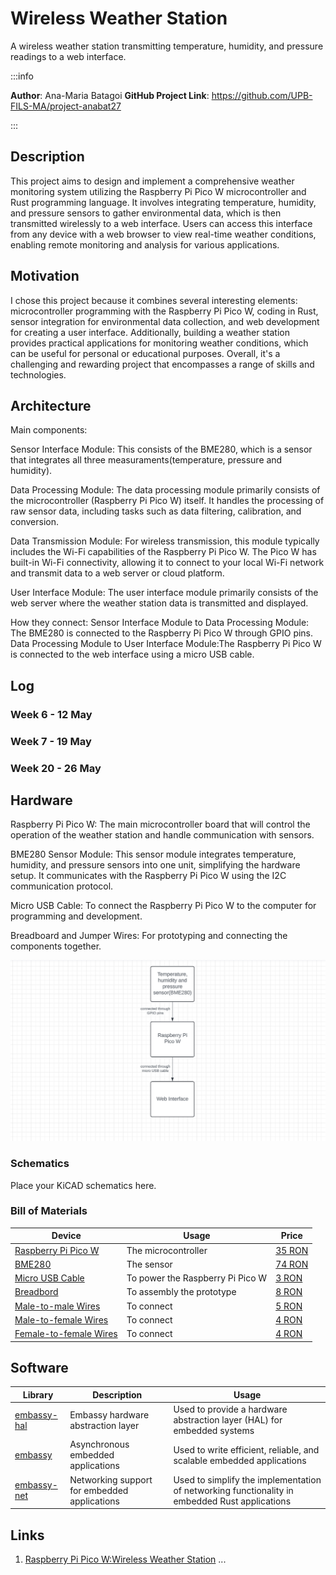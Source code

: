 # Wireless Weather Station
 A wireless weather station transmitting temperature, humidity, and pressure readings to a web interface.

:::info 

**Author**: Ana-Maria Batagoi
**GitHub Project Link**: https://github.com/UPB-FILS-MA/project-anabat27

:::

## Description

This project aims to design and implement a comprehensive weather monitoring system utilizing the Raspberry Pi Pico W microcontroller and Rust programming language. It involves integrating temperature, humidity, and pressure sensors to gather environmental data, which is then transmitted wirelessly to a web interface. Users can access this interface from any device with a web browser to view real-time weather conditions, enabling remote monitoring and analysis for various applications.

## Motivation

I chose this project because it combines several interesting elements: microcontroller programming with the Raspberry Pi Pico W, coding in Rust, sensor integration for environmental data collection, and web development for creating a user interface. Additionally, building a weather station provides practical applications for monitoring weather conditions, which can be useful for personal or educational purposes. Overall, it's a challenging and rewarding project that encompasses a range of skills and technologies.

## Architecture 
 
 Main components:

Sensor Interface Module:
This consists of the BME280, which is a sensor that integrates all three measuraments(temperature, pressure and humidity).

Data Processing Module:
 The data processing module primarily consists of the microcontroller (Raspberry Pi Pico W) itself. It handles the processing of raw sensor data, including tasks such as data filtering, calibration, and conversion.

Data Transmission Module:
 For wireless transmission, this module typically includes the Wi-Fi capabilities of the Raspberry Pi Pico W. The Pico W has built-in Wi-Fi connectivity, allowing it to connect to your local Wi-Fi network and transmit data to a web server or cloud platform.

User Interface Module:
The user interface module primarily consists of the web server  where the weather station data is transmitted and displayed.
 
How they connect:
Sensor Interface Module to Data Processing Module: The BME280 is connected to the Raspberry Pi Pico W through GPIO pins.
Data Processing Module to User Interface Module:The Raspberry Pi Pico W is connected to the web interface using a micro USB cable.



## Log


### Week 6 - 12 May

### Week 7 - 19 May

### Week 20 - 26 May

## Hardware

Raspberry Pi Pico W: The main microcontroller board that will control the operation of the weather station and handle communication with sensors.

BME280 Sensor Module: This sensor module integrates temperature, humidity, and pressure sensors into one unit, simplifying the hardware setup. It communicates with the Raspberry Pi Pico W using the I2C communication protocol.

Micro USB Cable: To connect the Raspberry Pi Pico W to the computer for programming and development.

Breadboard and Jumper Wires: For prototyping and connecting the components together.

![Architecture schematics](./architecture_schematics.png)

### Schematics

Place your KiCAD schematics here.

### Bill of Materials


| Device | Usage | Price |
|--------|--------|-------|
| [Raspberry Pi Pico W](https://www.raspberrypi.com/documentation/microcontrollers/raspberry-pi-pico.html) | The microcontroller | [35 RON](https://www.optimusdigital.ro/en/raspberry-pi-boards/12394-raspberry-pi-pico-w.html) |
| [BME280](https://cdn-shop.adafruit.com/datasheets/BST-BME280_DS001-10.pdf) | The sensor | [74 RON](https://www.optimusdigital.ro/ro/senzori-senzori-de-presiune/5649-modul-senzor-barometric-de-presiune-bme280.html?search_query=bme280&results=9) |
| [Micro USB Cable](https://www.optimusdigital.ro/en/usb-cables/4576-cablu-albastru-micro-usb.html?search_query=usb+to+micro+usb&results=516) | To power the Raspberry Pi Pico W | [3 RON](https://www.optimusdigital.ro/en/usb-cables/4576-cablu-albastru-micro-usb.html?search_query=usb+to+micro+usb&results=516) |
| [Breadbord](https://www.bitmi.ro/breadboard-400-puncte-pentru-montaje-electronice-rapide-10633.html?msclkid=51a52b4d40b3124cdde24d7ada3ea044) | To assembly the prototype | [8 RON](https://www.bitmi.ro/breadboard-400-puncte-pentru-montaje-electronice-rapide-10633.html?msclkid=51a52b4d40b3124cdde24d7ada3ea044) |
| [Male-to-male Wires](https://www.optimusdigital.ro/ro/fire-fire-mufate/889-set-fire-tata-tata-10p-20-cm.html) | To connect | [5 RON](https://www.optimusdigital.ro/ro/fire-fire-mufate/889-set-fire-tata-tata-10p-20-cm.html) |
| [Male-to-female Wires](https://www.optimusdigital.ro/ro/fire-fire-mufate/214-fire-colorate-mama-mama-10p.html?search_query=fire+mama+tata&results=37) | To connect | [4 RON](https://www.optimusdigital.ro/ro/fire-fire-mufate/214-fire-colorate-mama-mama-10p.html?search_query=fire+mama+tata&results=37) |
| [Female-to-female Wires](https://www.optimusdigital.ro/ro/fire-fire-mufate/214-fire-colorate-mama-mama-10p.html?search_query=fire+mama+mama&results=61) | To connect | [4 RON](https://www.optimusdigital.ro/ro/fire-fire-mufate/214-fire-colorate-mama-mama-10p.html?search_query=fire+mama+mama&results=61) |




## Software

| Library | Description | Usage |
|---------|-------------|-------|
| [embassy-hal](https://github.com/embassy-rs/embassy) | Embassy hardware abstraction layer | Used to provide a hardware abstraction layer (HAL) for embedded systems |
| [embassy](https://github.com/embassy-rs/embassy) | Asynchronous embedded applications | Used to write efficient, reliable, and scalable embedded applications |
| [embassy-net](https://github.com/embassy-rs/embassy) | Networking support for embedded applications |Used to simplify the implementation of networking functionality in embedded Rust applications |

## Links

1. [Raspberry Pi Pico W:Wireless Weather Station](https://www.youtube.com/watch?v=3q807OdvtH0&t=65s)
...
